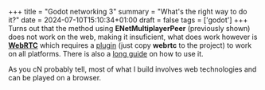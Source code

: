 +++
title = "Godot networking 3"
summary = "What's the right way to do it?"
date = 2024-07-10T15:10:34+01:00
draft = false
tags = ['godot']
+++
Turns out that the method using **ENetMultiplayerPeer** (previously shown) does not work on the web, making it insuficient, what does work however is [**WebRTC**](https://docs.godotengine.org/en/stable/tutorials/networking/webrtc.html) which requires a [plugin](https://github.com/godotengine/webrtc-native/releases/tag/1.0.6-stable) (just copy **webrtc** to the project) to work on all platforms. There is also a [long guide](https://www.youtube.com/watch?v=ulfGNtiItnc) on how to use it.

As you cN probably tell, most of what I build involves web technologies and can be played on a browser.
